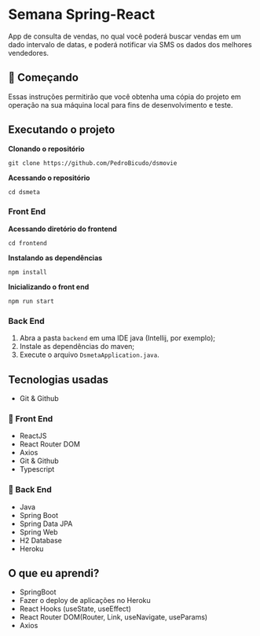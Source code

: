 # Semana Spring-React

App de consulta de vendas, no qual você poderá buscar vendas em um dado intervalo de datas, e poderá notificar via SMS os dados dos melhores vendedores.

## 🚀 Começando

Essas instruções permitirão que você obtenha uma cópia do projeto em operação na sua máquina local para fins de desenvolvimento e teste.

## Executando o projeto
__Clonando o repositório__
```shell
git clone https://github.com/PedroBicudo/dsmovie
```
__Acessando o repositório__
```shell
cd dsmeta
```

### Front End
__Acessando diretório do frontend__
```shell
cd frontend
```
__Instalando as dependências__
```shell
npm install
```
__Inicializando o front end__
```shell
npm run start
```

### Back End
1. Abra a pasta `backend` em uma IDE java (Intellij, por exemplo);
2. Instale as dependências do maven;
3. Execute o arquivo `DsmetaApplication.java`.

## Tecnologias usadas
- Git & Github

### :art: Front End
- ReactJS
- React Router DOM
- Axios
- Git & Github
- Typescript

### :wrench: Back End
- Java
- Spring Boot
- Spring Data JPA
- Spring Web
- H2 Database
- Heroku

## O que eu aprendi? 
- SpringBoot
- Fazer o deploy de aplicações no Heroku
- React Hooks (useState, useEffect)
- React Router DOM(Router, Link, useNavigate, useParams)
- Axios
